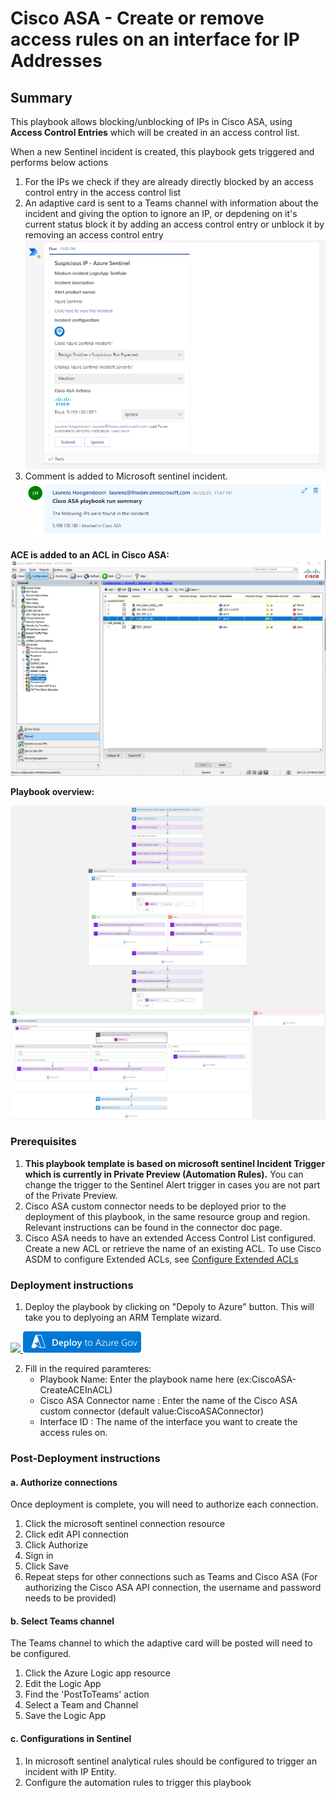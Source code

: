 # Cisco ASA - Create or remove access rules on an interface for IP Addresses

## Summary

This playbook allows blocking/unblocking of IPs in Cisco ASA, using **Access Control Entries** which will be created in an access control list.

When a new Sentinel incident is created, this playbook gets triggered and performs below actions
1. For the IPs we check if they are already directly blocked by an access control entry in the access control list
2. An adaptive card is sent to a Teams channel with information about the incident and giving the option to ignore an IP, or depdening on it's current status block it by adding an access control entry or unblock it by removing an access control entry
    ![Adaptive card](./images/CreateACEInACL-AdaptiveCard.png)
3. Comment is added to Microsoft sentinel incident.
![playbook overview](./images/CreateACEInACL-AzureSentinel-Comments.png)

**ACE is added to an ACL in Cisco ASA:**
![playbook overview](./images/CreateACEInACL-CiscoASA.png)

**Playbook overview:**

![playbook overview](./images/CreateACEInACL-LogicApp.png)


### Prerequisites
1. **This playbook template is based on microsoft sentinel Incident Trigger which is currently in Private Preview (Automation Rules).** You can change the trigger to the Sentinel Alert trigger in cases you are not part of the Private Preview.
2. Cisco ASA custom connector needs to be deployed prior to the deployment of this playbook, in the same resource group and region. Relevant instructions can be found in the connector doc page.
3. Cisco ASA needs to have an extended Access Control List configured. Create a new ACL or retrieve the name of an existing ACL. To use Cisco ASDM to configure Extended ACLs, see [Configure Extended ACLs](https://www.cisco.com/c/en/us/td/docs/security/asa/asa914/asdm714/firewall/asdm-714-firewall-config/access-acls.html#ID-2069-0000016d)

### Deployment instructions 
1. Deploy the playbook by clicking on "Depoly to Azure" button. This will take you to deplyoing an ARM Template wizard.

<a href="https://portal.azure.com/#create/Microsoft.Template/uri/https%3A%2F%2Fraw.githubusercontent.com%2FAzure%2FAzure-Sentinel%2Fmaster%2FPlaybooks%2FCiscoASA%2FCiscoASA-CreateACEInACL%2Fazuredeploy.json" target="_blank">
    <img src="https://aka.ms/deploytoazurebutton"/>
</a>

<a href="https://portal.azure.us/#create/Microsoft.Template/uri/https%3A%2F%2Fraw.githubusercontent.com%2FAzure%2FAzure-Sentinel%2Fmaster%2FPlaybooks%2FCiscoASA%2FCiscoASA-CreateACEInACL%2Fazuredeploy.json" target="_blank">
   <img src="https://raw.githubusercontent.com/Azure/azure-quickstart-templates/master/1-CONTRIBUTION-GUIDE/images/deploytoazuregov.png"/>    
</a>

2. Fill in the required paramteres:
    * Playbook Name: Enter the playbook name here (ex:CiscoASA-CreateACEInACL)
    * Cisco ASA Connector name : Enter the name of the Cisco ASA custom connector (default value:CiscoASAConnector)
    * Interface ID : The name of the interface you want to create the access rules on.

### Post-Deployment instructions 
#### a. Authorize connections
Once deployment is complete, you will need to authorize each connection.
1.	Click the microsoft sentinel connection resource
2.	Click edit API connection
3.	Click Authorize
4.	Sign in
5.	Click Save
6.	Repeat steps for other connections such as Teams and Cisco ASA (For authorizing the Cisco ASA API connection, the username and password needs to be provided)

#### b. Select Teams channel
The Teams channel to which the adaptive card will be posted will need to be configured.
1. Click the Azure Logic app resource
2. Edit the Logic App
3. Find the 'PostToTeams' action
4. Select a Team and Channel
5. Save the Logic App

#### c. Configurations in Sentinel
1. In microsoft sentinel analytical rules should be configured to trigger an incident with IP Entity.
2. Configure the automation rules to trigger this playbook
